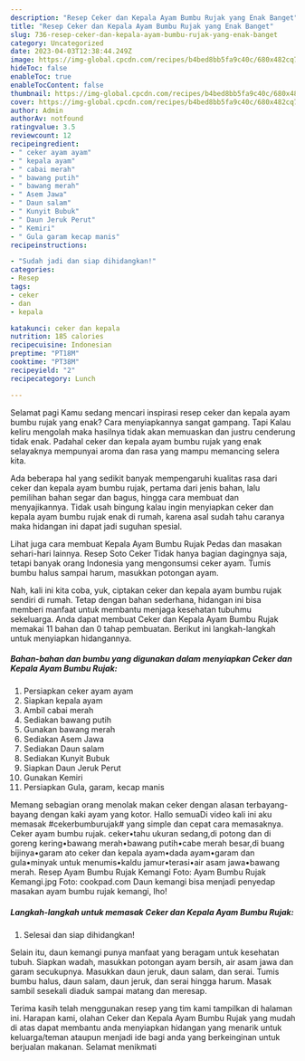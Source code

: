 ```yaml
---
description: "Resep Ceker dan Kepala Ayam Bumbu Rujak yang Enak Banget"
title: "Resep Ceker dan Kepala Ayam Bumbu Rujak yang Enak Banget"
slug: 736-resep-ceker-dan-kepala-ayam-bumbu-rujak-yang-enak-banget
category: Uncategorized
date: 2023-04-03T12:38:44.249Z
image: https://img-global.cpcdn.com/recipes/b4bed8bb5fa9c40c/680x482cq70/ceker-dan-kepala-ayam-bumbu-rujak-foto-resep-utama.jpg
hideToc: false
enableToc: true
enableTocContent: false
thumbnail: https://img-global.cpcdn.com/recipes/b4bed8bb5fa9c40c/680x482cq70/ceker-dan-kepala-ayam-bumbu-rujak-foto-resep-utama.jpg
cover: https://img-global.cpcdn.com/recipes/b4bed8bb5fa9c40c/680x482cq70/ceker-dan-kepala-ayam-bumbu-rujak-foto-resep-utama.jpg
author: Admin
authorAv: notfound
ratingvalue: 3.5
reviewcount: 12
recipeingredient:
- " ceker ayam ayam"
- " kepala ayam"
- " cabai merah"
- " bawang putih"
- " bawang merah"
- " Asem Jawa"
- " Daun salam"
- " Kunyit Bubuk"
- " Daun Jeruk Perut"
- " Kemiri"
- " Gula garam kecap manis"
recipeinstructions:

- "Sudah jadi dan siap dihidangkan!"
categories:
- Resep
tags:
- ceker
- dan
- kepala

katakunci: ceker dan kepala 
nutrition: 185 calories
recipecuisine: Indonesian
preptime: "PT18M"
cooktime: "PT38M"
recipeyield: "2"
recipecategory: Lunch

---
```



Selamat pagi Kamu sedang mencari inspirasi resep ceker dan kepala ayam bumbu rujak yang enak? Cara menyiapkannya sangat gampang. Tapi Kalau keliru mengolah maka hasilnya tidak akan memuaskan dan justru cenderung tidak enak. Padahal ceker dan kepala ayam bumbu rujak yang enak selayaknya mempunyai aroma dan rasa yang mampu memancing selera kita.


Ada beberapa hal yang sedikit banyak mempengaruhi kualitas rasa dari ceker dan kepala ayam bumbu rujak, pertama dari jenis bahan, lalu pemilihan bahan segar dan bagus, hingga cara membuat dan menyajikannya. Tidak usah bingung kalau ingin menyiapkan ceker dan kepala ayam bumbu rujak enak di rumah, karena asal sudah tahu caranya maka hidangan ini dapat jadi suguhan spesial.

Lihat juga cara membuat Kepala Ayam Bumbu Rujak Pedas dan masakan sehari-hari lainnya. Resep Soto Ceker Tidak hanya bagian dagingnya saja, tetapi banyak orang Indonesia yang mengonsumsi ceker ayam. Tumis bumbu halus sampai harum, masukkan potongan ayam.


Nah, kali ini kita coba, yuk, ciptakan ceker dan kepala ayam bumbu rujak sendiri di rumah. Tetap dengan bahan sederhana, hidangan ini bisa memberi manfaat untuk membantu menjaga kesehatan tubuhmu sekeluarga. Anda dapat membuat Ceker dan Kepala Ayam Bumbu Rujak memakai 11 bahan dan 0 tahap pembuatan. Berikut ini langkah-langkah untuk menyiapkan hidangannya.

<!--inarticleads1-->

##### Bahan-bahan dan bumbu yang digunakan dalam menyiapkan Ceker dan Kepala Ayam Bumbu Rujak:

1. Persiapkan  ceker ayam ayam
1. Siapkan  kepala ayam
1. Ambil  cabai merah
1. Sediakan  bawang putih
1. Gunakan  bawang merah
1. Sediakan  Asem Jawa
1. Sediakan  Daun salam
1. Sediakan  Kunyit Bubuk
1. Siapkan  Daun Jeruk Perut
1. Gunakan  Kemiri
1. Persiapkan  Gula, garam, kecap manis


Memang sebagian orang menolak makan ceker dengan alasan terbayang-bayang dengan kaki ayam yang kotor. Hallo semuaDi video kali ini aku memasak #cekerbumburujak# yang simple dan cepat cara memasaknya. Ceker ayam bumbu rujak. ceker•tahu ukuran sedang,di potong dan di goreng kering•bawang merah•bawang putih•cabe merah besar,di buang bijinya•garam ato ceker dan kepala ayam•dada ayam•garam dan gula•minyak untuk menumis•kaldu jamur•terasi•air asam jawa•bawang merah. Resep Ayam Bumbu Rujak Kemangi Foto: Ayam Bumbu Rujak Kemangi.jpg Foto: cookpad.com Daun kemangi bisa menjadi penyedap masakan ayam bumbu rujak kemangi, lho! 

<!--inarticleads2-->

##### Langkah-langkah untuk memasak Ceker dan Kepala Ayam Bumbu Rujak:


1. Selesai dan siap dihidangkan!

Selain itu, daun kemangi punya manfaat yang beragam untuk kesehatan tubuh. Siapkan wadah, masukkan potongan ayam bersih, air asam jawa dan garam secukupnya. Masukkan daun jeruk, daun salam, dan serai. Tumis bumbu halus, daun salam, daun jeruk, dan serai hingga harum. Masak sambil sesekali diaduk sampai matang dan meresap. 

Terima kasih telah menggunakan resep yang tim kami tampilkan di halaman ini. Harapan kami, olahan Ceker dan Kepala Ayam Bumbu Rujak yang mudah di atas dapat membantu anda menyiapkan hidangan yang menarik untuk keluarga/teman ataupun menjadi ide bagi anda yang berkeinginan untuk berjualan makanan. Selamat menikmati
